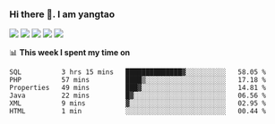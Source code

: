 ### Hi there 👋. I am yangtao 

<!-- **runtu666/runtu666** is a ✨ _special_ ✨ repository because its `README.md` (this file) appears on your GitHub profile. -->

![](https://github-profile-summary-cards.vercel.app/api/cards/profile-details?username=runtu666&theme=github)
![](https://github-profile-summary-cards.vercel.app/api/cards/repos-per-language?username=runtu666&theme=github)
![](https://github-profile-summary-cards.vercel.app/api/cards/most-commit-language?username=runtu666&theme=github)
![](https://github-profile-summary-cards.vercel.app/api/cards/stats?&username=runtu666&theme=github)
![](https://github-profile-summary-cards.vercel.app/api/cards/productive-time?username=runtu666&theme=github)

📊 **This week I spent my time on**
<!--START_SECTION:waka-->

```text
SQL          3 hrs 15 mins   ██████████████▓░░░░░░░░░░   58.05 %
PHP          57 mins         ████▒░░░░░░░░░░░░░░░░░░░░   17.18 %
Properties   49 mins         ███▓░░░░░░░░░░░░░░░░░░░░░   14.81 %
Java         22 mins         █▓░░░░░░░░░░░░░░░░░░░░░░░   06.56 %
XML          9 mins          ▓░░░░░░░░░░░░░░░░░░░░░░░░   02.95 %
HTML         1 min           ░░░░░░░░░░░░░░░░░░░░░░░░░   00.44 %
```

<!--END_SECTION:waka-->


[comment]: <> (Here are some ideas to get you started:)

[comment]: <> (- 🔭 I’m currently working on tal)

[comment]: <> (- 🌱 I’m currently learning devops)

[comment]: <> (- 👯 I’m looking to collaborate on ...)

[comment]: <> (- 🤔 I’m looking for help with ...)

[comment]: <> (- 💬 Ask me about ...)

[comment]: <> (- 📫 How to reach me: ...)

[comment]: <> (- 😄 Pronouns: ...)

[comment]: <> (- ⚡ Fun fact: ...)
